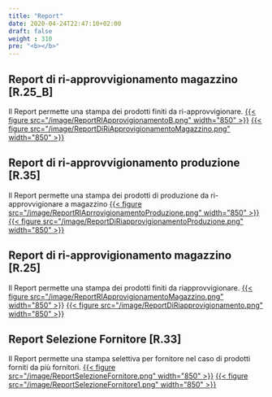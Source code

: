 ```yaml
---
title: "Report"
date: 2020-04-24T22:47:10+02:00
draft: false
weight : 310
pre: "<b></b>"
---
```


## Report di ri-approvvigionamento magazzino [R.25_B]
Il Report permette una stampa dei prodotti finiti da ri-approvvigionare.
[{{< figure src="/image/ReportRIApprovigionamentoB.png"  width="850"  >}}](/image/ReportRIApprovigionamentoB.png)
[{{< figure src="/image/ReportDiRiApprovigionamentoMagazzino.png"  width="850"  >}}](/image/ReportDiRiApprovigionamentoMagazzino.png)

## Report di ri-approvvigionamento produzione [R.35]
Il Report permette una stampa dei prodotti di produzione da ri-approvvigionare a magazzino
[{{< figure src="/image/ReportRIAprrovigionamentoProduzione.png"  width="850"  >}}](/image/ReportRIAprrovigionamentoProduzione.png)
[{{< figure src="/image/ReportDiRiapprovigionamentoProduzione.png"  width="850"  >}}](/image/ReportDiRiapprovigionamentoProduzione.png)

## Report di ri-approvigionamento magazzino [R.25]
Il Report permette una stampa dei prodotti finiti da riapprovvigionare. 
[{{< figure src="/image/ReportRIApprovigionamentoMagazzino.png"  width="850"  >}}](/image/ReportRIApprovigionamentoMagazzino.png)
[{{< figure src="/image/ReportDiRiapprovigionamento.png"  width="850"  >}}](/image/ReportDiRiapprovigionamento.png)

## Report Selezione Fornitore [R.33]
Il Report permette una stampa selettiva per fornitore nel caso di prodotti forniti da più fornitori.
[{{< figure src="/image/ReportSelezioneFornitore.png"  width="850"  >}}](/image/ReportSelezioneFornitore.png)
[{{< figure src="/image/ReportSelezioneFornitore1.png"  width="850"  >}}](/image/ReportSelezioneFornitore1.png)
